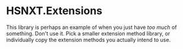 # HSNXT.Extensions
This library is perhaps an example of when you just have *too much* of something. Don't use it. Pick a smaller extension method library, or individually copy the extension methods you actually intend to use.
